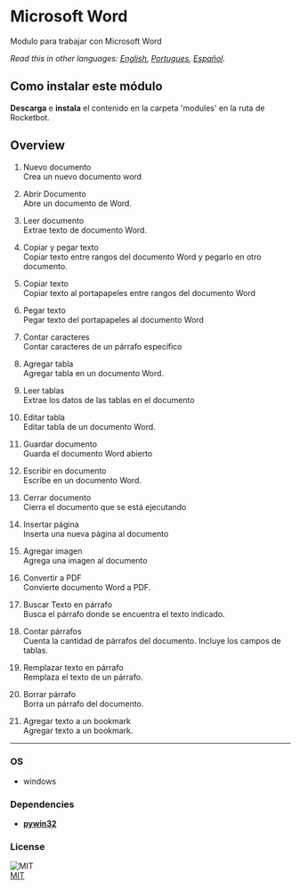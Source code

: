 # Microsoft Word
  
Modulo para trabajar con Microsoft Word  

*Read this in other languages: [English](README.md), [Portugues](README.pr.md), [Español](README.es.md).*

## Como instalar este módulo
  
__Descarga__ e __instala__ el contenido en la carpeta 'modules' en la ruta de Rocketbot.  



## Overview


1. Nuevo documento  
Crea un nuevo documento word

2. Abrir Documento  
Abre un documento de Word.

3. Leer documento  
Extrae texto de documento Word.

4. Copiar y pegar texto  
Copiar texto entre rangos del documento Word y pegarlo en otro documento.

5. Copiar texto  
Copiar texto al portapapeles entre rangos del documento Word

6. Pegar texto  
Pegar texto del portapapeles al documento Word

7. Contar caracteres  
Contar caracteres de un párrafo específico

8. Agregar tabla  
Agregar tabla en un documento Word.

9. Leer tablas  
Extrae los datos de las tablas en el documento

10. Editar tabla  
Editar tabla de un documento Word.

11. Guardar documento  
Guarda el documento Word abierto

12. Escribir en documento  
Escribe en un documento Word.

13. Cerrar documento  
Cierra el documento que se está ejecutando

14. Insertar página  
Inserta una nueva página al documento

15. Agregar imagen  
Agrega una imagen al documento

16. Convertir a PDF  
Convierte documento Word a PDF.

17. Buscar Texto en párrafo  
Busca el párrafo donde se encuentra el texto indicado.

18. Contar párrafos  
Cuenta la cantidad de párrafos del documento. Incluye los campos de tablas.

19. Remplazar texto en párrafo  
Remplaza el texto de un párrafo.

20. Borrar párrafo  
Borra un párrafo del documento.

21. Agregar texto a un bookmark  
Agregar texto a un bookmark.  




----
### OS

- windows

### Dependencies
- [**pywin32**](https://pypi.org/project/pywin32/)
### License
  
![MIT](https://camo.githubusercontent.com/107590fac8cbd65071396bb4d04040f76cde5bde/687474703a2f2f696d672e736869656c64732e696f2f3a6c6963656e73652d6d69742d626c75652e7376673f7374796c653d666c61742d737175617265)  
[MIT](http://opensource.org/licenses/mit-license.ph)